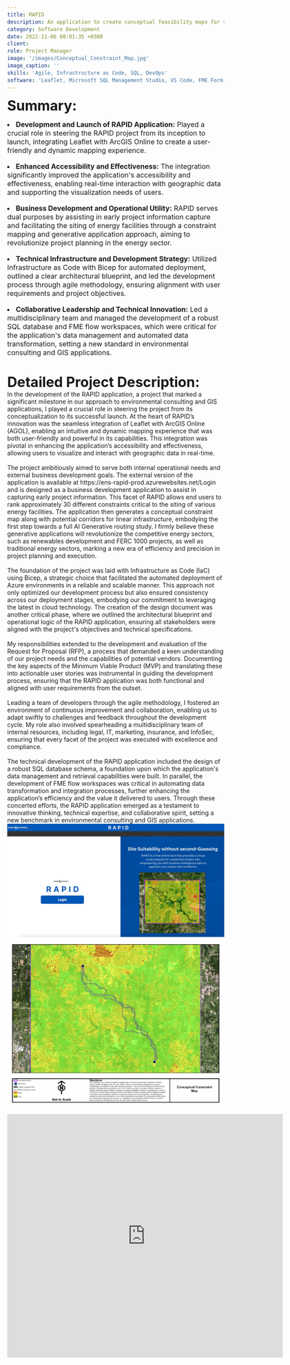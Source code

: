 ```yaml
---
title: RAPID
description: An application to create conceptual feasibility maps for various types of energy projects
category: Software Development
date: 2022-11-06 08:01:35 +0300
client: 
role: Project Manager
image: '/images/Conceptual_Constraint_Map.jpg'
image_caption: ''
skills: 'Agile, Infrastructure as Code, SQL, DevOps'
software: 'Leaflet, Microsoft SQL Management Studio, VS Code, FME Form, FME Flow'
---
```


<font size="6"><strong>Summary:</strong></font><font size="1"><br></font>
<li class="work-meta__item"><font size="3"><strong>Development and Launch of RAPID Application:</strong> Played a crucial role in steering the RAPID project from its inception to launch, integrating Leaflet with ArcGIS Online to create a user-friendly and dynamic mapping experience.</font></li>
<font size="1"><br></font>
<li class="work-meta__item"><font size="3"><strong>Enhanced Accessibility and Effectiveness:</strong> The integration significantly improved the application's accessibility and effectiveness, enabling real-time interaction with geographic data and supporting the visualization needs of users.</font></li>
<font size="1"><br></font>
<li class="work-meta__item"><font size="3"><strong>Business Development and Operational Utility:</strong> RAPID serves dual purposes by assisting in early project information capture and facilitating the siting of energy facilities through a constraint mapping and generative application approach, aiming to revolutionize project planning in the energy sector.</font></li>
<font size="1"><br></font>
<li class="work-meta__item"><font size="3"><strong>Technical Infrastructure and Development Strategy:</strong> Utilized Infrastructure as Code with Bicep for automated deployment, outlined a clear architectural blueprint, and led the development process through agile methodology, ensuring alignment with user requirements and project objectives.</font></li>
<font size="1"><br></font>
<li class="work-meta__item"><font size="3"><strong>Collaborative Leadership and Technical Innovation:</strong> Led a multidisciplinary team and managed the development of a robust SQL database and FME flow workspaces, which were critical for the application's data management and automated data transformation, setting a new standard in environmental consulting and GIS applications.</font>
<br>
<font size="6"><br><strong>Detailed Project Description:</strong></font><font size="1"><br></font>
In the development of the RAPID application, a project that marked a significant milestone in our approach to environmental consulting and GIS applications, I played a crucial role in steering the project from its conceptualization to its successful launch. At the heart of RAPID’s innovation was the seamless integration of Leaflet with ArcGIS Online (AGOL), enabling an intuitive and dynamic mapping experience that was both user-friendly and powerful in its capabilities. This integration was pivotal in enhancing the application’s accessibility and effectiveness, allowing users to visualize and interact with geographic data in real-time.<br>
<br>
The project ambitiously aimed to serve both internal operational needs and external business development goals. The external version of the application is available at https://ens-rapid-prod.azurewebsites.net/Login and is designed as a business development application to assist in capturing early project information. This facet of RAPID allows end users to rank approximately 30 different constraints critical to the siting of various energy facilities. The application then generates a conceptual constraint map along with potential corridors for linear infrastructure, embodying the first step towards a full AI Generative routing study. I firmly believe these generative applications will revolutionize the competitive energy sectors, such as renewables development and FERC 1000 projects, as well as traditional energy sectors, marking a new era of efficiency and precision in project planning and execution.<br>
<br>
The foundation of the project was laid with Infrastructure as Code (IaC) using Bicep, a strategic choice that facilitated the automated deployment of Azure environments in a reliable and scalable manner. This approach not only optimized our development process but also ensured consistency across our deployment stages, embodying our commitment to leveraging the latest in cloud technology. The creation of the design document was another critical phase, where we outlined the architectural blueprint and operational logic of the RAPID application, ensuring all stakeholders were aligned with the project's objectives and technical specifications.<br>
<br>
My responsibilities extended to the development and evaluation of the Request for Proposal (RFP), a process that demanded a keen understanding of our project needs and the capabilities of potential vendors. Documenting the key aspects of the Minimum Viable Product (MVP) and translating these into actionable user stories was instrumental in guiding the development process, ensuring that the RAPID application was both functional and aligned with user requirements from the outset.<br>
<br>
Leading a team of developers through the agile methodology, I fostered an environment of continuous improvement and collaboration, enabling us to adapt swiftly to challenges and feedback throughout the development cycle. My role also involved spearheading a multidisciplinary team of internal resources, including legal, IT, marketing, insurance, and InfoSec, ensuring that every facet of the project was executed with excellence and compliance.<br>
<br>
The technical development of the RAPID application included the design of a robust SQL database schema, a foundation upon which the application's data management and retrieval capabilities were built. In parallel, the development of FME flow workspaces was critical in automating data transformation and integration processes, further enhancing the application’s efficiency and the value it delivered to users. Through these concerted efforts, the RAPID application emerged as a testament to innovative thinking, technical expertise, and collaborative spirit, setting a new benchmark in environmental consulting and GIS applications.<br>

<div class="gallery-box">
  <div class="gallery">
    <img src="/images/RAPID.jpeg" loading="lazy" alt="Project">
    <img src="/images/Conceptual_Constraint_Map.jpg" loading="lazy" alt="Project">
  </div>
  <em></em>
</div>

<p><iframe src="https://player.vimeo.com/video/843721624?h=51e6f44c28" width="640" height="564" frameborder="0" allow="autoplay; fullscreen" allowfullscreen></iframe></p>



